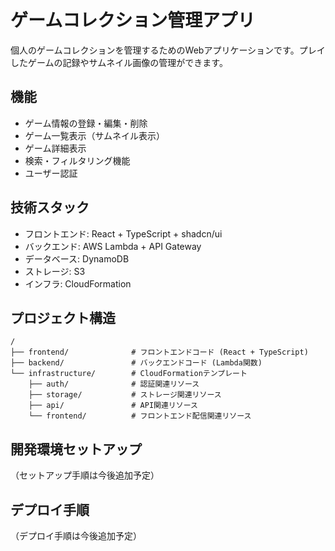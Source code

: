 # ゲームコレクション管理アプリ

個人のゲームコレクションを管理するためのWebアプリケーションです。プレイしたゲームの記録やサムネイル画像の管理ができます。

## 機能
- ゲーム情報の登録・編集・削除
- ゲーム一覧表示（サムネイル表示）
- ゲーム詳細表示
- 検索・フィルタリング機能
- ユーザー認証

## 技術スタック
- フロントエンド: React + TypeScript + shadcn/ui
- バックエンド: AWS Lambda + API Gateway
- データベース: DynamoDB
- ストレージ: S3
- インフラ: CloudFormation

## プロジェクト構造
```
/
├── frontend/              # フロントエンドコード (React + TypeScript)
├── backend/               # バックエンドコード (Lambda関数)
└── infrastructure/        # CloudFormationテンプレート
    ├── auth/              # 認証関連リソース
    ├── storage/           # ストレージ関連リソース
    ├── api/               # API関連リソース
    └── frontend/          # フロントエンド配信関連リソース
```

## 開発環境セットアップ
（セットアップ手順は今後追加予定）

## デプロイ手順
（デプロイ手順は今後追加予定）
